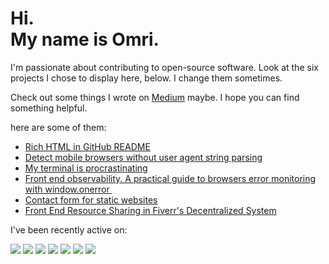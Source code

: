 # Hi.<br>My name is Omri.

I'm passionate about contributing to open-source software. Look at the six projects I chose to display here, below. I change them sometimes.

Check out some things I wrote on [Medium](https://medium.com/@omrilotan) maybe. I hope you can find something helpful.


here are some of them:

- [Rich HTML in GitHub README](https://medium.com/@omrilotan/rich-html-in-github-readme-bfb3de791441)
- [Detect mobile browsers without user agent string parsing](https://medium.com/fiverr-engineering/detect-mobile-browsers-without-user-agent-string-parsing-66e3694ce8cd)
- [My terminal is procrastinating ](https://medium.com/@omrilotan/my-terminal-is-procrastinating-c4cd520c373c)
- [Front end observability. A practical guide to browsers error monitoring with window.onerror ‍](https://medium.com/fiverr-engineering/front-end-observability-a-practical-guide-to-browsers-error-monitoring-with-window-onerror-307f7a93deef)
- [Contact form for static websites](https://medium.com/@omrilotan/contact-form-for-static-websites-56650393f78c)
- [Front End Resource Sharing in Fiverr's Decentralized System](https://medium.com/fiverr-engineering/front-end-dependency-sharing-19ed0ce9089e)

I've been recently active on:

[![](https://github-readme-stats.vercel.app/api/pin/?username=fiverr&repo=i18n.js&show_owner=true)](https://github.com/fiverr/i18n.js)
[![](https://github-readme-stats.vercel.app/api/pin/?username=ngerakines&repo=commitment&show_owner=true)](https://github.com/ngerakines/commitment)
[![](https://github-readme-stats.vercel.app/api/pin/?username=fiverr&repo=perimeterx-axios-interceptor&show_owner=true)](https://github.com/fiverr/perimeterx-axios-interceptor)
[![](https://github-readme-stats.vercel.app/api/pin/?username=gorangajic&repo=isbot&show_owner=true)](https://github.com/gorangajic/isbot)
[![](https://github-readme-stats.vercel.app/api/pin/?username=intoli&repo=user-agents&show_owner=true)](https://github.com/intoli/user-agents)
[![](https://github-readme-stats.vercel.app/api/pin/?username=fiverr&repo=page-timing&show_owner=true)](https://github.com/fiverr/page-timing)
[![](https://github-readme-stats.vercel.app/api/pin/?username=fiverr&repo=event-custodian&show_owner=true)](https://github.com/fiverr/event-custodian)